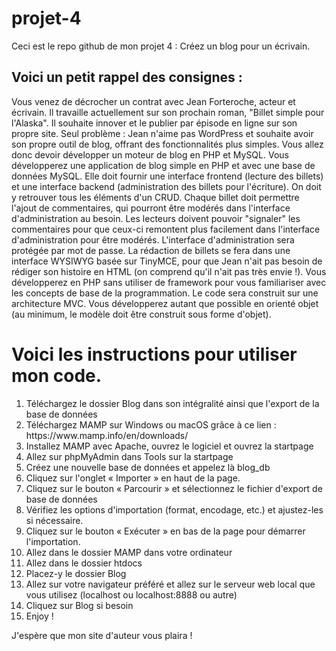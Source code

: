 # projet-4
Ceci est le repo github de mon projet 4 : Créez un blog pour un écrivain.

<h2>Voici un petit rappel des consignes :</h2>
Vous venez de décrocher un contrat avec Jean Forteroche, acteur et écrivain. Il travaille actuellement sur son prochain roman, "Billet simple pour l'Alaska". Il souhaite innover et le publier par épisode en ligne sur son propre site.
Seul problème : Jean n'aime pas WordPress et souhaite avoir son propre outil de blog, offrant des fonctionnalités plus simples. Vous allez donc devoir développer un moteur de blog en PHP et MySQL.
Vous développerez une application de blog simple en PHP et avec une base de données MySQL. Elle doit fournir une interface frontend (lecture des billets) et une interface backend (administration des billets pour l'écriture). On doit y retrouver tous les éléments d'un CRUD.
Chaque billet doit permettre l'ajout de commentaires, qui pourront être modérés dans l'interface d'administration au besoin.
Les lecteurs doivent pouvoir "signaler" les commentaires pour que ceux-ci remontent plus facilement dans l'interface d'administration pour être modérés.
L'interface d'administration sera protégée par mot de passe. La rédaction de billets se fera dans une interface WYSIWYG basée sur TinyMCE, pour que Jean n'ait pas besoin de rédiger son histoire en HTML (on comprend qu'il n'ait pas très envie !).
Vous développerez en PHP sans utiliser de framework pour vous familiariser avec les concepts de base de la programmation. Le code sera construit sur une architecture MVC. Vous développerez autant que possible en orienté objet (au minimum, le modèle doit être construit sous forme d'objet).
<h1>Voici les instructions pour utiliser mon code.</h1>
<ol>
    <li>Téléchargez le dossier Blog dans son intégralité ainsi que l'export de la base de données</li>
    <li>Téléchargez MAMP sur Windows ou macOS grâce à ce lien : <a>https://www.mamp.info/en/downloads/</a></li>
    <li>Installez MAMP avec Apache, ouvrez le logiciel et ouvrez la startpage</li>
    <li>Allez sur phpMyAdmin dans Tools sur la startpage</li>
    <li>Créez une nouvelle base de données et appelez là blog_db</li>
    <li>Cliquez sur l'onglet « Importer » en haut de la page.  </li>
    <li>Cliquez sur le bouton « Parcourir » et sélectionnez le fichier d'export de base de données</li>
    <li>Vérifiez les options d'importation (format, encodage, etc.) et ajustez-les si nécessaire.</li>
    <li>Cliquez sur le bouton « Exécuter » en bas de la page pour démarrer l'importation.</li>
    <li>Allez dans le dossier MAMP dans votre ordinateur</li>
    <li>Allez dans le dossier htdocs</li>
    <li>Placez-y le dossier Blog</li>
    <li>Allez sur votre navigateur préféré et allez sur le serveur web local que vous utilisez (localhost ou localhost:8888 ou autre)</li>
    <li>Cliquez sur Blog si besoin</li>
    <li>Enjoy !</li>
</ol>

J'espère que mon site d'auteur vous plaira !

